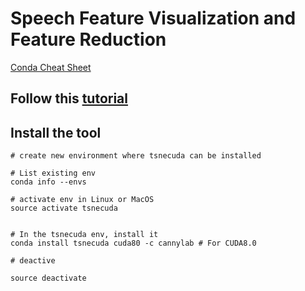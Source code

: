 # Speech Feature Visualization and Feature Reduction

[Conda Cheat Sheet](https://conda.io/docs/_downloads/conda-cheatsheet.pdf)
## Follow this [tutorial](https://stackoverflow.com/questions/43419795/how-to-install-tensorflow-on-anaconda-python-3-6)
## Install the tool
```
# create new environment where tsnecuda can be installed

# List existing env
conda info --envs

# activate env in Linux or MacOS
source activate tsnecuda


# In the tsnecuda env, install it
conda install tsnecuda cuda80 -c cannylab # For CUDA8.0

# deactive 

source deactivate
```
